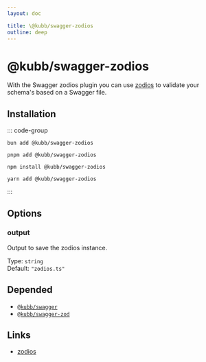 ```yaml
---
layout: doc

title: \@kubb/swagger-zodios
outline: deep
---
```

# @kubb/swagger-zodios

With the Swagger zodios plugin you can use [zodios](https://github.com/ecyrbe/zodios) to validate your schema's based on a Swagger file.

## Installation

::: code-group

```shell [bun <img src="/feature/bun.svg"/>] 
bun add @kubb/swagger-zodios
```

```shell [pnpm <img src="/feature/pnpm.svg"/>] 
pnpm add @kubb/swagger-zodios
```

```shell [npm <img src="/feature/npm.svg"/>] 
npm install @kubb/swagger-zodios
```

```shell [yarn <img src="/feature/yarn.svg"/>] 
yarn add @kubb/swagger-zodios
```

:::


## Options


### output
Output to save the zodios instance.

Type: `string` <br/>
Default: `"zodios.ts"`

## Depended

- [`@kubb/swagger`](/plugins/swagger)
- [`@kubb/swagger-zod`](/plugins/swagger-zod)

## Links

- [zodios](https://github.com/ecyrbe/zodios)